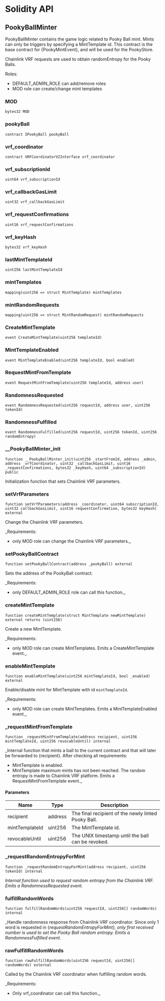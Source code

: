 # Solidity API

## PookyBallMinter

PookyBallMinter contains the game logic related to Pooky Ball mint.
Mints can only be triggers by specifying a MintTemplate id.
This contract is the base contract for {PookyMintEvent}, and will be used for the PookyStore.

Chainlink VRF requests are used to obtain randomEntropy for the Pooky Balls.

Roles:
- DEFAULT_ADMIN_ROLE can add/remove roles
- MOD role can create/change mint templates

### MOD

```solidity
bytes32 MOD
```

### pookyBall

```solidity
contract IPookyBall pookyBall
```

### vrf_coordinator

```solidity
contract VRFCoordinatorV2Interface vrf_coordinator
```

### vrf_subscriptionId

```solidity
uint64 vrf_subscriptionId
```

### vrf_callbackGasLimit

```solidity
uint32 vrf_callbackGasLimit
```

### vrf_requestConfirmations

```solidity
uint16 vrf_requestConfirmations
```

### vrf_keyHash

```solidity
bytes32 vrf_keyHash
```

### lastMintTemplateId

```solidity
uint256 lastMintTemplateId
```

### mintTemplates

```solidity
mapping(uint256 => struct MintTemplate) mintTemplates
```

### mintRandomRequests

```solidity
mapping(uint256 => struct MintRandomRequest) mintRandomRequests
```

### CreateMintTemplate

```solidity
event CreateMintTemplate(uint256 templateId)
```

### MintTemplateEnabled

```solidity
event MintTemplateEnabled(uint256 templateId, bool enabled)
```

### RequestMintFromTemplate

```solidity
event RequestMintFromTemplate(uint256 templateId, address user)
```

### RandomnessRequested

```solidity
event RandomnessRequested(uint256 requestId, address user, uint256 tokenId)
```

### RandomnessFulfilled

```solidity
event RandomnessFulfilled(uint256 requestId, uint256 tokenId, uint256 randomEntropy)
```

### __PookyBallMinter_init

```solidity
function __PookyBallMinter_init(uint256 _startFromId, address _admin, address _vrfCoordinator, uint32 _callbackGasLimit, uint16 _requestConfirmations, bytes32 _keyHash, uint64 _subscriptionId) public
```

Initialization function that sets Chainlink VRF parameters.

### setVrfParameters

```solidity
function setVrfParameters(address _coordinator, uint64 subscriptionId, uint32 callbackGasLimit, uint16 requestConfirmation, bytes32 keyHash) external
```

Change the Chainlink VRF parameters.

_Requirements:
- only MOD role can change the Chainlink VRF parameters._

### setPookyBallContract

```solidity
function setPookyBallContract(address _pookyBall) external
```

Sets the address of the PookyBall contract.

_Requirements:
- only DEFAULT_ADMIN_ROLE role can call this function._

### createMintTemplate

```solidity
function createMintTemplate(struct MintTemplate newMintTemplate) external returns (uint256)
```

Create a new MintTemplate.

_Requirements:
- only MOD role can create MintTemplates.
Emits a CreateMintTemplate event._

### enableMintTemplate

```solidity
function enableMintTemplate(uint256 mintTemplateId, bool _enabled) external
```

Enable/disable mint for MintTemplate with id `mintTemplateId`.

_Requirements:
- only MOD role can create MintTemplates.
Emits a MintTemplateEnabled event._

### _requestMintFromTemplate

```solidity
function _requestMintFromTemplate(address recipient, uint256 mintTemplateId, uint256 revocableUntil) internal
```

_Internal function that mints a ball to the current contract and that will later be forwarded to {recipient}.
After checking all requirements:
- MintTemplate is enabled.
- MintTemplate maximum mints has not been reached.
The random entropy is made to Chainlink VRF platform.
Emits a RequestMintFromTemplate event._

#### Parameters

| Name | Type | Description |
| ---- | ---- | ----------- |
| recipient | address | The final recipient of the newly linted Pooky Ball. |
| mintTemplateId | uint256 | The MintTemplate id. |
| revocableUntil | uint256 | The UNIX timestamp until the ball can be revoked. |

### _requestRandomEntropyForMint

```solidity
function _requestRandomEntropyForMint(address recipient, uint256 tokenId) internal
```

_Internal function used to request random entropy from the Chainlink VRF.
Emits a RandomnessRequested event._

### fulfillRandomWords

```solidity
function fulfillRandomWords(uint256 requestId, uint256[] randomWords) internal
```

_Handle randomness response from Chainlink VRF coordinator.
Since only 1 word is requested in {_requestRandomEntropyForMint}, only first received number is used to set the
Pooky Ball random entropy.
Emits a RandomnessFulfilled event._

### rawFulfillRandomWords

```solidity
function rawFulfillRandomWords(uint256 requestId, uint256[] randomWords) external
```

Called by the Chainlink VRF coordinator when fulfilling random words.

_Requirements:
- Only vrf_coordinator can call this function._

